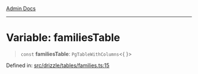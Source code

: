 [Admin Docs](/)

***

# Variable: familiesTable

> `const` **familiesTable**: `PgTableWithColumns`\<\{ \}\>

Defined in: [src/drizzle/tables/families.ts:15](https://github.com/PalisadoesFoundation/talawa-api/blob/a4f57b3a64e82c74809b195eb7bde9c04b2a5e89/src/drizzle/tables/families.ts#L15)

